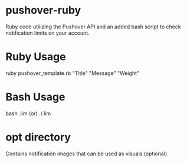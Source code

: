 # pushover-ruby
 Ruby code utilizing the Pushover API and an added bash script to check notification limits on your account.
# Ruby Usage
 ruby pushover_template.rb "Title" "Message" "Weight"
# Bash Usage
 bash .lim (or) ./.lim
# opt directory
 Contains notification images that can be used as visuals (optional)
